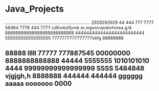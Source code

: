 # Java_Projects
.....................................................................
2929292929
44
444
777
7777
56464
7778
444
7777
cdfnvbzfijvnb er,mgvncvpobvhnrea g;lk
88888888888888888888888888
4444444444444444444444444
555555555555555555
7777777777777777vbfg
88888888

88888
lllll
77777
777887545
00000000
8888888888888
44444
5555555
1010101010
4444
99999999999999999
SSSS
5484848
vjgjgh,h
8888888
444444
444444
gggggg
aaaaa
ooooooo
0000
----------------------
